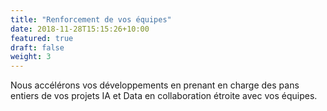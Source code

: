```yaml
---
title: "Renforcement de vos équipes"
date: 2018-11-28T15:15:26+10:00
featured: true
draft: false
weight: 3
---
```


Nous accélérons vos développements en prenant en charge des pans entiers de vos projets IA et Data en collaboration étroite avec vos équipes. 
